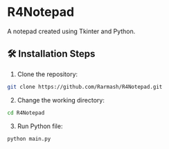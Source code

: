# R4Notepad

A notepad created using Tkinter and Python.

## 🛠️ Installation Steps
1. Clone the repository:
```BASH
git clone https://github.com/Rarmash/R4Notepad.git
```
2. Change the working directory:
```BASH
cd R4Notepad
```
3. Run Python file:
```BASH
python main.py
```
